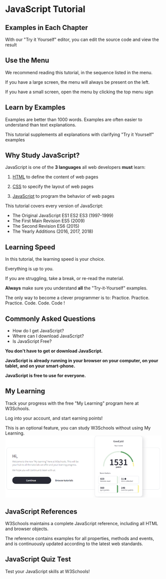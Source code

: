 # JavaScript Tutorial

## Examples in Each Chapter
With our "Try it Yourself" editor, you can edit the source code and view the result

## Use the Menu
We recommend reading this tutorial, in the sequence listed in the menu.

If you have a large screen, the menu will always be present on the left.

If you have a small screen, open the menu by clicking the top menu sign

## Learn by Examples
Examples are better than 1000 words. Examples are often easier to understand than text explanations.

This tutorial supplements all explanations with clarifying "Try it Yourself" examples

## Why Study JavaScript?
JavaScript is one of the **3 languages** all web developers **must** learn:

1. [HTML](https://www.w3schools.com/html/default.asp) to define the content of web pages

2. [CSS](https://www.w3schools.com/css/default.asp) to specify the layout of web pages

3. [JavaScript](https://www.w3schools.com/js/default.asp) to program the behavior of web pages



This tutorial covers every version of JavaScript:
* The Original JavaScript ES1 ES2 ES3 (1997-1999)
* The First Main Revision ES5 (2009)
* The Second Revision ES6 (2015)
* The Yearly Additions (2016, 2017, 2018)


## Learning Speed
In this tutorial, the learning speed is your choice.

Everything is up to you.

If you are struggling, take a break, or re-read the material.

**Always** make sure you understand **all** the "Try-it-Yourself" examples.

The only way to become a clever programmer is to: Practice. Practice. Practice. Code. Code. Code !

## Commonly Asked Questions
* How do I get JavaScript?
* Where can I download JavaScript?
* Is JavaScript Free?

**You don't have to get or download JavaScript.**

**JavaScript is already running in your browser on your computer, on your tablet, and on your smart-phone.**

**JavaScript is free to use for everyone.** 


## My Learning
Track your progress with the free "My Learning" program here at W3Schools.

Log into your account, and start earning points!

This is an optional feature, you can study W3Schools without using My Learning.
[![Image](../_1_JS%20HOME/mylearning.png)](https://profile.w3schools.com/log-in?redirect_url=https%3A%2F%2Fmy-learning.w3schools.com%2F)


## JavaScript References
W3Schools maintains a complete JavaScript reference, including all HTML and browser objects.

The reference contains examples for all properties, methods and events, and is continuously updated according to the latest web standards.

## JavaScript Quiz Test
Test your JavaScript skills at W3Schools!